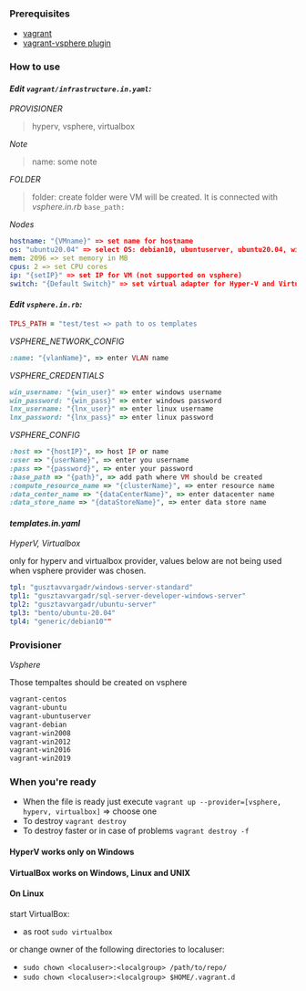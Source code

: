 ### Prerequisites
* [vagrant](https://www.vagrantup.com/)
* [vagrant-vsphere plugin](https://github.com/nsidc/vagrant-vsphere)

### How to use

#### _Edit `vagrant/infrastructure.in.yaml`:_

*PROVISIONER*
>hyperv, vsphere, virtualbox

*Note*
> name: some note

*FOLDER*
> folder: create folder were VM will be created. It is connected with *vsphere.in.rb* `base_path:` 

*Nodes*
```yaml
hostname: "{VMname}" => set name for hostname
os: "ubuntu20.04" => select OS: debian10, ubuntuserver, ubuntu20.04, win2019, sql2019
mem: 2096 => set memory in MB
cpus: 2 => set CPU cores
ip: "{setIP}" => set IP for VM (not supported on vsphere)
switch: "{Default Switch}" => set virtual adapter for Hyper-V and Virtualbox
```

#### _Edit `vsphere.in.rb`:_

```ruby
TPLS_PATH = "test/test => path to os templates
```

*VSPHERE_NETWORK_CONFIG*
```ruby
:name: "{vlanName}", => enter VLAN name
```

*VSPHERE_CREDENTIALS*
```ruby
win_username: "{win_user}" => enter windows username
win_password: "{win_pass}" => enter windows password
lnx_username: "{lnx_user}" => enter linux username
lnx_password: "{lnx_pass}" => enter linux password
```

*VSPHERE_CONFIG*
```ruby
:host => "{hostIP}", => host IP or name 
:user => "{userName}", => enter you username
:pass => "{password}", => enter your password
:base_path => "{path}", => add path where VM should be created
:compute_resource_name => "{clusterName}", => enter resource name
:data_center_name => "{dataCenterName}", => enter datacenter name
:data_store_name => "{dataStoreName}", => enter data store name
```

#### _templates.in.yaml_
*HyperV, Virtualbox*

only for hyperv and virtualbox provider, values below are not being used when vsphere provider was chosen.
```yaml
tpl: "gusztavvargadr/windows-server-standard"
tpl1: "gusztavvargadr/sql-server-developer-windows-server"
tpl2: "gusztavvargadr/ubuntu-server"
tpl3: "bento/ubuntu-20.04"
tpl4: "generic/debian10""
```

### Provisioner
*Vsphere*

Those tempaltes should be created on vsphere
```txt
vagrant-centos
vagrant-ubuntu
vagrant-ubuntuserver
vagrant-debian
vagrant-win2008
vagrant-win2012
vagrant-win2016
vagrant-win2019
```

### When you're ready
* When the file is ready just execute `vagrant up --provider=[vsphere, hyperv, virtualbox]` => choose one
* To destroy `vagrant destroy`
* To destroy faster or in case of problems `vagrant destroy -f`

#### HyperV works only on Windows
#### VirtualBox works on Windows, Linux and UNIX
#### On Linux 
start VirtualBox:
* as root `sudo virtualbox`

or change owner of the following directories to localuser:
* `sudo chown <localuser>:<localgroup> /path/to/repo/`
* `sudo chown <localuser>:<localgroup> $HOME/.vagrant.d`